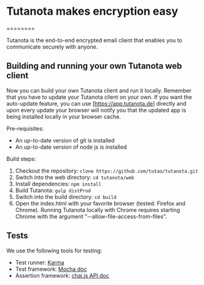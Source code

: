 # Tutanota makes encryption easy
========

Tutanota is the end-to-end encrypted email client that enables you to communicate securely with anyone.

## Building and running your own Tutanota web client

Now you can build your own Tutanota client and run it locally. Remember that you have to update your Tutanota client on your own. If you want the auto-update feature, you can use [https://app.tutanota.de] directly and upon every update your browser will notify you that the updated app is being installed locally in your browser cache.

Pre-requisites:
* An up-to-date version of git is installed
* An up-to-date version of node js is installed

Build steps:
1. Checkout the repository: `clone https://github.com/tutao/tutanota.git`
2. Switch into the web directory: `cd tutanota/web`
3. Install dependencies: `npm install`
4. Build Tutanota: `gulp distProd`
5. Switch into the build directory: `cd build`
6. Open the index.html with your favorite browser (tested: Firefox and Chrome). Running Tutanota locally with Chrome requires starting Chrome with the argument "--allow-file-access-from-files".

## Tests

We use the following tools for testing:
* Test runner: [Karma](http://karma-runner.github.io/)
* Test framework: [Mocha doc](http://chaijs.com/api/assert/)
* Assertion framework: [chai.js API doc](http://chaijs.com/api/assert/)
